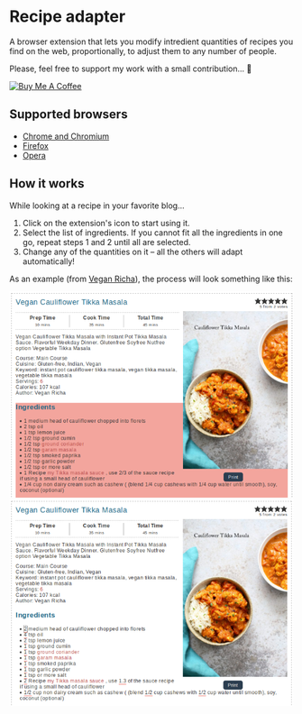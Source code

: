 # Recipe adapter
A browser extension that lets you modify intredient quantities of recipes you find on the web, proportionally, to adjust them to any number of people.

Please, feel free to support my work with a small contribution... 🙂

<a href="https://www.buymeacoffee.com/wu6S9Ob0k" target="_blank"><img src="https://www.buymeacoffee.com/assets/img/custom_images/yellow_img.png" alt="Buy Me A Coffee" style="height: auto !important;width: auto !important;" ></a>

## Supported browsers
- [Chrome and Chromium](https://chrome.google.com/webstore/detail/recipe-adapter/milammgjlcmebbiiikmbfjjlcjepdilg/)
- [Firefox](https://addons.mozilla.org/en-US/firefox/addon/recipe-adapter/)
- [Opera](https://addons.opera.com/en/extensions/details/recipe-adapter/)

## How it works
While looking at a recipe in your favorite blog...
1. Click on the extension's icon to start using it.
2. Select the list of ingredients. If you cannot fit all the ingredients in one go, repeat steps 1 and 2 until all are selected. 
3. Change any of the quantities on it – all the others will adapt automatically!

As an example (from [Vegan Richa](https://www.veganricha.com/)), the process will look something like this:

<img src="images/examples/ingredient-selection-1.1.png" alt="Recipe adapter ingredient selection example">
<img src="images/examples/ingredient-modification-1.1.png" alt="Recipe adapter ingredient modification example">
